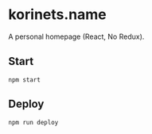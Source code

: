 korinets.name
=============

A personal homepage (React, No Redux).


Start
-----

```
npm start
```


Deploy
------

```
npm run deploy
```
